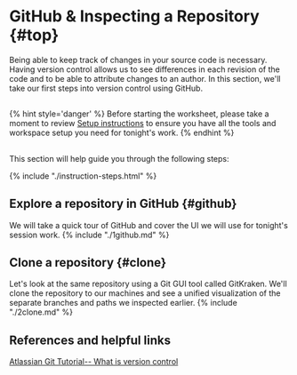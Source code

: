 # GitHub & Inspecting a Repository {#top}
Being able to keep track of changes in your source code is necessary. Having version control allows us to see differences in each revision of the code and to be able to attribute changes to an author. In this section, we'll take our first steps into version control using GitHub. 

<!-- trick markdown to give me a little space between these two sections of text -->
## 
{% hint style='danger' %}
Before starting the worksheet, please take a moment to review [Setup instructions](/setup) to ensure you have all the tools and workspace setup you need for tonight's work.
{% endhint %}

<!-- trick markdown to give me a little space between these two sections of text -->
## 

This section will help guide you through the following steps:

{% include "./instruction-steps.html" %}

## Explore a repository in GitHub {#github} <span class="navigate-top"><a href="#top" title="Take me to the top of page"><i class="fa fa-chevron-circle-up" aria-hidden="true"></i></a></span>
We will take a quick tour of GitHub and cover the UI we will use for tonight's session work.
{% include "./1github.md" %}

## Clone a repository {#clone} <span class="navigate-top"><a href="#top" title="Take me to the top of page"><i class="fa fa-chevron-circle-up" aria-hidden="true"></i></a></span>
Let's look at the same repository using a Git GUI tool called GitKraken. We'll clone the repository to our machines and see a unified visualization of the separate branches and paths we inspected earlier. 
{% include "./2clone.md" %}

<!-- trick markdown to give me a little space between these two sections of text -->
## 

## References and helpful links <span class="navigate-top"><a href="#top" title="Take me to the top of page"><i class="fa fa-chevron-circle-up" aria-hidden="true"></i></a></span>
[Atlassian Git Tutorial-- What is version control](https://www.atlassian.com/git/tutorials/what-is-version-control)
